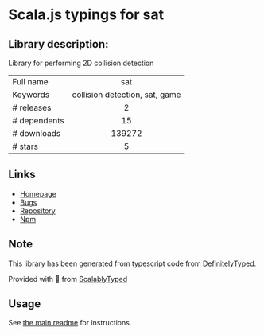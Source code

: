 
# Scala.js typings for sat


## Library description:
Library for performing 2D collision detection

|                    |                 |
| ------------------ | :-------------: |
| Full name          | sat |
| Keywords           | collision detection, sat, game |
| # releases         | 2 |
| # dependents       | 15 |
| # downloads        | 139272 |
| # stars            | 5 |

## Links
- [Homepage](https://github.com/jriecken/sat-js#readme)
- [Bugs](http://github.com/jriecken/sat-js/issues)
- [Repository](https://github.com/jriecken/sat-js)
- [Npm](https://www.npmjs.com/package/sat)
    


## Note
This library has been generated from typescript code from [DefinitelyTyped](https://definitelytyped.org).

Provided with :purple_heart: from [ScalablyTyped](https://github.com/oyvindberg/ScalablyTyped)

## Usage
See [the main readme](../../readme.md) for instructions.


